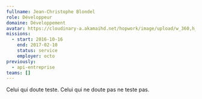 ```yaml
---
fullname: Jean-Christophe Blondel
role: Développeur
domaine: Développement
avatar: https://cloudinary-a.akamaihd.net/hopwork/image/upload/w_360,h_340,c_thumb,g_auto/aljxq5wzf1fjaxwvbuyp.jpg
missions:
  - start: 2016-10-16
    end: 2017-02-10
    status: service
    employer: octo
previously:
  - api-entreprise
teams: []
---
```

Celui qui doute teste. Celui qui ne doute pas ne teste pas.